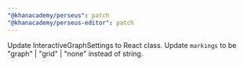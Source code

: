 ```yaml
---
"@khanacademy/perseus": patch
"@khanacademy/perseus-editor": patch
---
```


Update InteractiveGraphSettings to React class. Update `markings` to be "graph" | "grid" | "none" instead of string.
